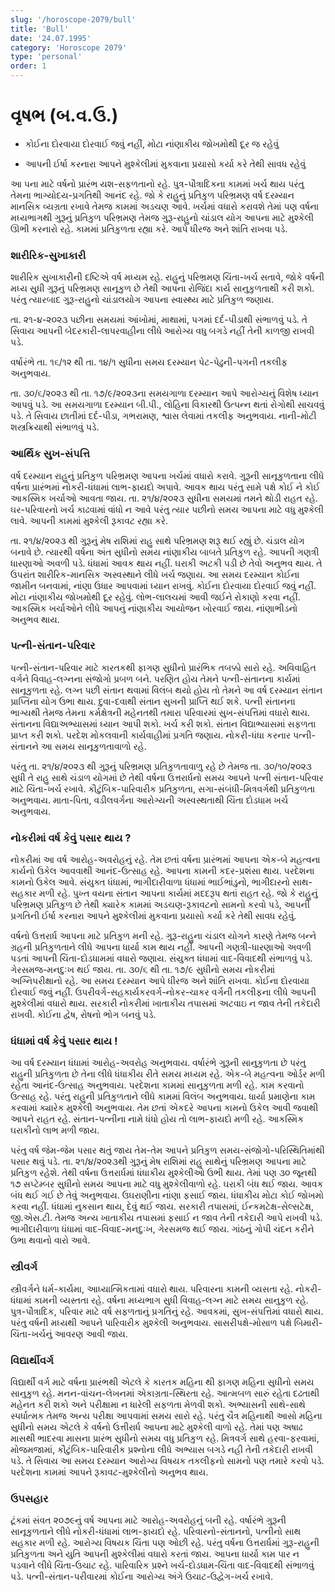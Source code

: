 ```yaml
---
slug: '/horoscope-2079/bull'
title: 'Bull'
date: '24.07.1995'
category: 'Horoscope 2079'
type: 'personal'
order: 1
---
```


# વૃષભ (બ.વ.ઉ.)

- કોઈના દોરવાયા દોરવાઈ જવું નહીં, મોટા નાંણાકીય જોખમોથી દૂર જ રહેવું

- આપની ઈર્ષા કરનારા આપને મુશ્કેલીમાં મુકવાના પ્રયાસો કર્યા કરે તેથી સાવધ રહેવું

આ પના માટે વર્ષનો પ્રારંભ યશ-સફળતાનો રહે. પુત્ર-પૌત્રાદિકના કામમાં ખર્ચ થાય પરંતુ તેમના ભાગ્યોદય-પ્રગતિથી આનંદ રહે. જો કે રાહુનું પ્રતિકુળ પરિભ્રમણ વર્ષ દરમ્યાન માનસિક વ્યગ્રતા રખાવે તેમજ કામમાં અડચણ આવે. ખર્ચમાં વધારો કરાવશે તેમાં પણ વર્ષના મધ્યભાગથી ગુરૂનું પ્રતિકુળ પરિભ્રમણ તેમજ ગુરૂ-રાહુનો ચાંડાલ યોગ આપના માટે મુશ્કેલી ઊભી કરનારો રહે. કામમાં પ્રતિકુળતા રહ્યા કરે. આપે ધીરજ અને શાંતિ રાખવા પડે.

### શારીરિક-સુખાકારી

શારીરિક સુખાકારીની દષ્ટિએ વર્ષ મધ્યમ રહે. રાહુનું પરિભ્રમણ ચિંતા-ખર્ચ સતાવે, જોકે વર્ષની મધ્ય સુધી ગુરૂનું પરિભ્રમણ સાનૂકુળ છે તેથી આપના રોજિંદા કાર્ય સાનુકુળતાથી કરી શકો. પરંતુ ત્યારબાદ ગુરૂ-રાહુનો ચાંડાલયોગ આપના સ્વાસ્થ્ય માટે પ્રતિકુળ જણાય.

તા. ૨૧-૪-૨૦૨૩ પછીના સમયમાં આંખોમાં, માથામાં, પગમાં દર્દ-પીડાથી સંભાળવું પડે. તે સિવાય આપની બેદરકારી-લાપરવાહીના લીધે આરોગ્ય વધુ બગડે નહીં તેની કાળજી રાખવી પડે.

વર્ષારંભે તા. ૧૬/૧૨ થી તા. ૧૪/૧ સુધીના સમય દરમ્યાન પેટ-પેઢુની-પગની તકલીફ અનુભવાય.

તા. ૩૦/૬/૨૦૨૩ થી તા. ૧૭/૯/૨૦૨૩ના સમયગાળા દરમ્યાન આપે આરોગ્યનું વિશેષ ધ્યાન આપવું પડે. આ સમયગાળા દરમ્યાન બી.પી., લોહિના વિકારથી ઉત્પન્ન થતાં રોગોથી સાચવવું પડે. તે સિવાય છાતીમાં દર્દ-પીડા, ગભરામણ, શ્વાસ લેવામાં તકલીફ અનુભવાય. નાની-મોટી શસ્ત્રક્રિયાથી સંભાળવું પડે.

### આર્થિક સુખ-સંપત્તિ

વર્ષ દરમ્યાન રાહુનું પ્રતિકુળ પરિભ્રમણ આપના ખર્ચમાં વધારો કરાવે. ગુરૂની સાનૂકુળતાના લીધે વર્ષના પ્રારંભમાં નોકરી-ધંધામાં લાભ-ફાયદો અપાવે. આવક થાય પરંતુ સામે પક્ષે કોઈ ને કોઈ આકસ્મિક ખર્ચાઓ આવતા જાય. તા. ૨૧/૪/૨૦૨૩ સુધીના સમયમાં તમને થોડી રાહત રહે. ઘર-પરિવારનો ખર્ચ કાઢવામાં વાંધો ન આવે પરંતુ ત્યાર પછીનો સમય આપના માટે વધુ મુશ્કેલી લાવે. આપની કામમાં મુશ્કેલી રૂકાવટ રહ્યા કરે.

તા. ૨૧/૪/૨૦૨૩ થી ગુરૂનું મેષ રાશિમાં રાહુ સાથે પરિભ્રમણ શરૂ થઈ રહ્યું છે. ચંડાલ યોગ બનાવે છે. ત્યારથી વર્ષના અંત સુધીનો સમય નાંણાકીય બાબતે પ્રતિકુળ રહે. આપની ગણત્રી ધારણાઓ અવળી પડે. ધંધામાં આવક થાય નહીં. ઘરાકી અટકી પડી છે તેવો અનુભવ થાય. તે ઉપરાંત શારીરિક-માનસિક અસ્વસ્થાને લીધે ખર્ચ જણાય. આ સમય દરમ્યાન કોઈના જામીન બનવામાં, નાંણા ઉધાર આપવામાં ધ્યાન રાખવું. કોઈના દોરવાયા દોરવાઈ જવું નહીં. મોટા નાંણાકીય જોખમોથી દૂર રહેવું. લોભ-લાલચમાં આવી જઈને રોકાણો કરવા નહીં. આકસ્મિક ખર્ચાઓને લીધે આપનું નાંણાકીય આયોજન ખોરવાઈ જાય. નાંણાભીડનો અનુભવ થાય.

### પત્ની-સંતાન-પરિવાર

પત્ની-સંતાન-પરિવાર માટે કારતકથી ફાગણ સુધીનો પ્રારંભિક તબક્કો સારો રહે. અવિવાહિત વર્ગને વિવાહ-લગ્નના સંજોગો પ્રબળ બને. પરણિત હોય તેમને પત્ની-સંતાનના કાર્યમાં સાનૂકુળતા રહે. લગ્ન પછી સંતાન થવામાં વિલંબ થયો હોય તો તેમને આ વર્ષ દરમ્યાન સંતાન પ્રાપ્તિના યોગ ઉભા થાય. દુવા-દવાથી સંતાન સુખની પ્રાપ્તિ થઈ શકે. પત્ની સંતાનના ભાગ્યથી તેમજ તેમના કર્મક્ષેત્રની મહેનતથી તમારા પરિવારમાં સુખ-સંપત્તિમાં વધારો થાય. સંતાનના વિદ્યાઅભ્યાસમાં ધ્યાન આપી શકો. ખર્ચ કરી શકો. સંતાન વિદ્યાભ્યાસમાં સફળતા પ્રાપ્ત કરી શકો. પરદેશ મોકલવાની કાર્યવાહીમાં પ્રગતિ જણાય. નોકરી-ધંધા કરનાર પત્ની-સંતાનને આ સમય સાનૂકુળતાવાળો રહે.

પરંતુ તા. ૨૧/૪/૨૦૨૩ થી ગુરૂનું પરિભ્રમણ પ્રતિકુળતાવાળુ રહે છે તેમજ તા. ૩૦/૧૦/૨૦૨૩ સુધી તે રાહુ સાથે ચંડાળ યોગમાં છે તેથી વર્ષના ઉત્તરાર્ધનો સમય આપને પત્ની સંતાન-પરિવાર માટે ચિંતા-ખર્ચ રખાવે. કૌટુંબિક-પારિવારીક પ્રતિકુળતા, સગા-સંબંધી-મિત્રવર્ગથી પ્રતિકુળતા અનુભવાય. માતા-પિતા, વડીલવર્ગના આરોગ્યની અસ્વસ્થતાથી ચિંતા દોડધામ ખર્ચ અનુભવાય.

### નોકરીમાં વર્ષ કેવું પસાર થાય ?

નોકરીમાં આ વર્ષ આરોહ-અવરોહનું રહે. તેમ છતાં વર્ષના પ્રારંભમાં આપના એક-બે મહત્વના કાર્યનો ઉકેલ આવવાથી આનંદ-ઉત્સાહ રહે. આપના કામની કદર-પ્રશંસા થાય. પરદેશના કામનો ઉકેલ આવે. સંયુક્ત ધંધામાં, ભાગીદારીવાળા ધંધામાં ભાઈભાંડુનો, ભાગીદારનો સાથ-સહકાર મળી રહે. પુખ્ત વયના સંતાન આપના કાર્યમાં મદદરૂપ થતાં રાહત રહે. જો કે રાહુનું પરિભ્રમણ પ્રતિકુળ છે તેથી ક્યારેક કામમાં અડચણ-રૂકાવટનો સામનો કરવો પડે, આપની પ્રગતિની ઈર્ષા કરનારા આપને મુશ્કેલીમાં મુકવાના પ્રયાસો કર્યા કરે તેથી સાવધ રહેવું.

વર્ષનો ઉત્તરાર્ધ આપના માટે પ્રતિકુળ મની રહે. ગુરૂ-રાહુના ચંડાલ યોગને કારણે તેમજ બન્ને ગ્રહની પ્રતિકુળતાને લીધે આપના ધાર્યા કામ થાય નહીં. આપની ગણત્રી-ધારણાઓ અવળી પડતાં આપની ચિંતા-દોડધામમાં વધારો જણાય. સંયુક્ત ધંધામાં વાદ-વિવાદથી સંભાળવું પડે. ગેરસમજ-મનદુઃખ થઈ જાય. તા. ૩૦/૬ થી તા. ૧૭/૯ સુધીનો સમય નોકરીમાં અગ્નિપરીક્ષાનો રહે. આ સમય દરમ્યાન આપે ધીરજ અને શાંતિ રાખવા. કોઈના દોરવાયા દોરવાઈ જવું નહીં. ઉપરીવર્ગ-સહકાર્યકરવર્ગ-નોકર-ચાકર વર્ગની તકલીફના લીધે આપની મુશ્કેલીમાં વધારો થાય. સરકારી નોકરીમાં ખાતાકીય તપાસમાં અટવાઇ ન જાવ તેની તકેદારી રાખવી. કોઈના દ્વેષ, રોષનો ભોગ બનવું પડે.

### ધંધામાં વર્ષ કેવું પસાર થાય !

આ વર્ષ દરમ્યાન ધંધામાં આરોહ-અવરોહ અનુભવાય. વર્ષારંભે ગુરૂની સાનુકુળતા છે પરંતુ રાહુની પ્રતિકુળતા છે તેના લીધે ધંધાકીય રીતે સમય મધ્યમ રહે. એક-બે મહત્વના ઓર્ડર મળી રહેતા આનંદ-ઉત્સાહ અનુભવાય. પરદેશના કામમાં સાનુકુળતા મળી રહે. કામ કરવાનો ઉત્સાહ રહે. પરંતુ રાહુની પ્રતિકુળતાને લીધે કામમાં વિલંબ અનુભવાય. ધાર્યા પ્રમાણેના કામ કરવામાં ક્યારેક મુશ્કેલી અનુભવાય. તેમ છતાં એકદરે આપના કામનો ઉકેલ આવી જવાથી આપને રાહત રહે. સંતાન-પત્નીના નામે ધંધો હોય તો લાભ-ફાયદો મળી રહે. આકસ્મિક ઘરાકીનો લાભ મળી જાય.

પરંતુ વર્ષ જેમ-જેમ પસાર થતું જાય તેમ-તેમ આપને પ્રતિકુળ સમય-સંજોગો-પરિસ્થિતિમાંથી પસાર થવું પડે. તા. ૨૧/૪/૨૦૨૩થી ગુરૂનું મેષ રાશિમાં રાહુ સાથેનું પરિભ્રમણ આપના માટે પ્રતિકુળ રહેશે. તેથી વર્ષના ઉત્તરાર્ધમાં ધંધાકીય મુશ્કેલીઓ ઉભી થાય. તેમાં પણ ૩૦ જૂનથી ૧૭ સપ્ટેમ્બર સુધીનો સમય આપના માટે વધુ મુશ્કેલીવાળો રહે. ઘરાકી બંધ થઈ જાય. આવક બંધ થઈ ગઈ છે તેવું અનુભવાય. ઉઘરાણીના નાંણા ફસાઈ જાય. ધંધાકીય મોટા કોઈ જોખમો કરવા નહીં. ધંધામાં નુકસાન થાય, દેવું થઈ જાય. સરકારી તપાસમાં, ઈન્કમટેક્ષ-સેલ્સટેક્ષ, જી.એસ.ટી. તેમજ અન્ય ખાતાકીય તપાસમાં ફસાઈ ન જાવ તેની તકેદારી આપે રાખવી પડે. ભાગીદારીવાળા ધંધામાં વાદ-વિવાદ-મનદુઃખ, ગેરસમજ થઈ જાય. ગાંઠનું ગોપી ચંદન કરીને ઉભા થવાનો વારો આવે.

### સ્ત્રીવર્ગ

સ્ત્રીવર્ગને ધર્મ-કાર્યમા, આધ્યાત્મિકતામાં વધારો થાય. પરિવારના કામની વ્યસતા રહે. નોકરી-ધંધામાં કામની વ્યસ્તતા રહે. વર્ષના મધ્યભાગ સુધી વિવાહ-લગ્ન માટે સમય સાનુકુળ રહે. પુત્ર-પૌત્રાદિક, પરિવાર માટે વર્ષ સફળતાનું પ્રગતિનું રહે. આવકમાં, સુખ-સંપત્તિમાં વધારો થાય. પરંતુ વર્ષની મધ્યથી આપને પારિવારીક મુશ્કેલી અનુભવાય. સાસરીપક્ષે-મોસાળ પક્ષે બિમારી-ચિંતા-ખર્ચનું આવરણ આવી જાય.

### વિદ્યાર્થીવર્ગ

વિદ્યાર્થી વર્ગ માટે વર્ષના પ્રારંભથી એટલે કે કારતક મહિના થી ફાગણ મહિના સુધીનો સમય સાનુકુળ રહે. મનન-વાંચન-લેખનમાં એકાગ્રતા-સ્થિરતા રહે. આત્મબળ સારું રહેતા દઢતાથી મહેનત કરી શકો અને પરીક્ષામા ન ધારેલી સફળતા મેળવી શકો. અભ્યાસની સાથે-સાથે સ્પર્ધાત્મક તેમજ અન્ય પરીક્ષા આપવામાં સમય સારો રહે. પરંતુ ચૈત્ર મહિનાથી આસો મહિના સુધીનો સમય એટલે કે વર્ષનો ઉત્તીરાર્ધ આપના માટે મુશ્કેલી વાળો રહે. તેમાં પણ અષાઢ માસથી ભાદરવા માસના પ્રારંભ સુધીનો સમય વધુ પ્રતિકુળ રહે. મિત્રવર્ગ સાથે હરવા-ફરવામાં, મોજમજામાં, કૌટુંબિક-પારિવારીક પ્રશ્નોના લીધે અભ્યાસ બગડે નહી તેની તકેદારી રાખવી પડે. તે સિવાય આ સમય દરમ્યાન આરોગ્ય વિષયક તકલીફનો સામનો પણ તમારે કરવો પડે. પરદેશના કામમાં આપને રૂકાવટ-મુશ્કેલીનો અનુભવ થાય.

### ઉપસહાર

ટૂંકમાં સંવત ૨૦૭૯નું વર્ષ આપના માટે આરોહ-અવરોહનું બની રહે. વર્ષારંભે ગુરૂની સાનૂકુળતાને લીધે નોકરી-ધંધામાં લાભ-ફાયદો રહે. પરિવારનો-સંતાનનો, પત્નીનો સાથ સહકાર મળી રહે. આરોગ્ય વિષયક ચિંતા પણ ઓછી રહે. પરંતુ વર્ષના ઉત્તરાર્ધમાં ગુરૂ-રાહુની પ્રતિકુળતા અને યુતિ આપની મુશ્કેલીમાં વધારો કરતાં જાય. આપના ધાર્યા કામ પાર ન પડવાને લીધે ચિંતા-ઉચાટ રહે. પારિવારિક પ્રશ્ને ખર્ચ-દોડધામ-ચિંતા વાદ-વિવાદથી સંભાળવું પડે. પત્ની-સંતાન-પરીવારમાં કોઈના આરોગ્ય અંગે ઉચાટ-ઉદ્વેગ-ખર્ચ રખાવે.
